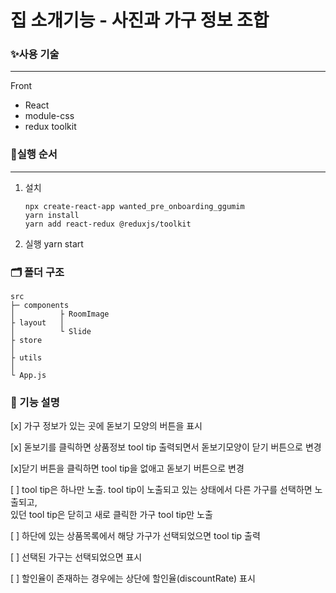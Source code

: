 # 집 소개기능 - 사진과 가구 정보 조합

### ✨사용 기술

---

Front

- React
- module-css
- redux toolkit

### 🔱실행 순서

---

1.  설치

        npx create-react-app wanted_pre_onboarding_ggumim
        yarn install
        yarn add react-redux @reduxjs/toolkit

2.  실행
    yarn start

### 🗂 폴더 구조

    src
    ├─ components
    │          ├ RoomImage
    ├ layout   │
    │          └ Slide
    ├ store
    │
    ├ utils
    │
    └ App.js

### 🎈 기능 설명

[x] 가구 정보가 있는 곳에 돋보기 모양의 버튼을 표시

[x] 돋보기를 클릭하면 상품정보 tool tip 출력되면서 돋보기모양이 닫기 버튼으로 변경

[x]닫기 버튼을 클릭하면 tool tip을 없애고 돋보기 버튼으로 변경

[ ] tool tip은 하나만 노출. tool tip이 노출되고 있는 상태에서 다른 가구를 선택하면 노출되고, <br/>
있던 tool tip은 닫히고 새로 클릭한 가구 tool tip만 노출

[ ] 하단에 있는 상품목록에서 해당 가구가 선택되었으면 tool tip 출력

[ ] 선택된 가구는 선택되었으면 표시

[ ] 할인율이 존재하는 경우에는 상단에 할인율(discountRate) 표시
